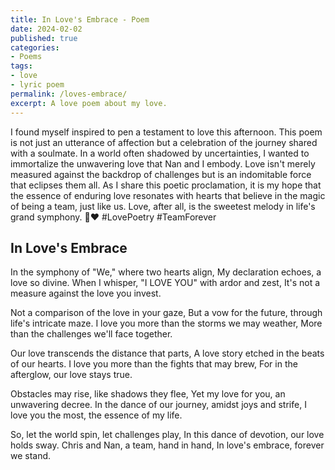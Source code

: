 ```yaml
---
title: In Love's Embrace - Poem
date: 2024-02-02
published: true
categories:
- Poems
tags:
- love
- lyric poem
permalink: /loves-embrace/
excerpt: A love poem about my love.
---
```

I found myself inspired to pen a testament to love this afternoon. This poem is not just an utterance of affection but a celebration of the journey shared with a soulmate. In a world often shadowed by uncertainties, I wanted to immortalize the unwavering love that Nan and I embody. Love isn't merely measured against the backdrop of challenges but is an indomitable force that eclipses them all. As I share this poetic proclamation, it is my hope that the essence of enduring love resonates with hearts that believe in the magic of being a team, just like us. Love, after all, is the sweetest melody in life's grand symphony. 🌟❤️ #LovePoetry #TeamForever

## In Love's Embrace

In the symphony of "We," where two hearts align,
My declaration echoes, a love so divine.
When I whisper, "I LOVE YOU" with ardor and zest,
It's not a measure against the love you invest.

Not a comparison of the love in your gaze,
But a vow for the future, through life's intricate maze.
I love you more than the storms we may weather,
More than the challenges we'll face together.

Our love transcends the distance that parts,
A love story etched in the beats of our hearts.
I love you more than the fights that may brew,
For in the afterglow, our love stays true.

Obstacles may rise, like shadows they flee,
Yet my love for you, an unwavering decree.
In the dance of our journey, amidst joys and strife,
I love you the most, the essence of my life.

So, let the world spin, let challenges play,
In this dance of devotion, our love holds sway.
Chris and Nan, a team, hand in hand,
In love's embrace, forever we stand.
